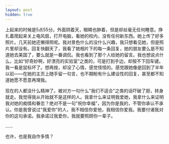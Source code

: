 ```yaml
---
layout: post
hidden: true
---
```


上起来的时候是5点55分。外面阴着天，眼睛也肿着，但是却丝毫无任何睡意。挣扎着爬起来关上电风扇，打开电脑，看她的校内，没有任何新东西。她上传了好多照片。几天前她还懒得照呢。我对景色什么的没什么兴趣，我只想看见她，但是照片里却没有。回复快翻天了，我看了她相片下的每一条回复，她的朋友要么是不知道她去美国了，要么就是一番调侃。我也看到了那个人给她的留言。我也想说点什么，比如“好奇妙啊，好漂亮的实验室”之类的，可是打到手边，却按不下回车键。我一看是鼠标坏了。想再按，却没了心情，感觉怪怪的。感觉跟她像是回到了半年以前——在她的主页上随手留一句言，也不期盼有什么建设性的回复，甚至都不知道她愿不愿意再理我。
  
现在的人都没什么精神了。被对方一句什么"我们不适合"之类的话吓破了胆，转身就走。我觉得我从开始就不是这样的人。我拿什么来证明我爱她，我拿什么来证明我对她的痴情和眷恋？绝对不是一句"祝你幸福"，因为你是我的，不管你承认不承认。你是我曾说过"我爱你"的人，我不相信你爱他，我相信你爱我。我要付诸我对你的这句承诺。我承诺过我爱你，我就要照顾你一辈子。

……

也许，也是我自作多情？